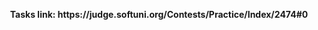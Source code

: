 <p align="center">
  <b>Tasks link: https://judge.softuni.org/Contests/Practice/Index/2474#0</b><br>
</p>
